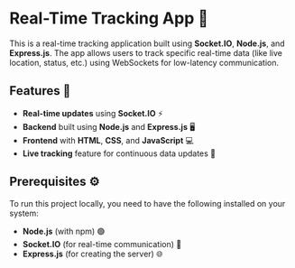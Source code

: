 # Real-Time Tracking App 🚀

This is a real-time tracking application built using **Socket.IO**, **Node.js**, and **Express.js**. The app allows users to track specific real-time data (like live location, status, etc.) using WebSockets for low-latency communication.

## Features 🌟

- **Real-time updates** using **Socket.IO** ⚡
- **Backend** built using **Node.js** and **Express.js** 🖥️
- **Frontend** with **HTML**, **CSS**, and **JavaScript** 💻
- **Live tracking** feature for continuous data updates 🚗

## Prerequisites ⚙️

To run this project locally, you need to have the following installed on your system:

- **Node.js** (with npm) 🟢
- **Socket.IO** (for real-time communication) 📡
- **Express.js** (for creating the server) 🌐
